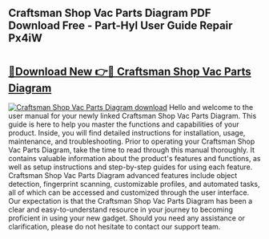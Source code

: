 ## Craftsman Shop Vac Parts Diagram PDF Download Free - Part-HyI User Guide Repair Px4iW

# <h2><a href="http://dfh99c9.blite.top/?on=Craftsman+Shop+Vac+Parts+Diagram">🔗Download New 👉🔴 Craftsman Shop Vac Parts Diagram</a></h2>

[![Craftsman Shop Vac Parts Diagram download](https://i.imgur.com/lujVjoI.png)](http://dfh99c9.blite.top/?on=Craftsman+Shop+Vac+Parts+Diagram)
Hello and welcome to the user manual for your newly linked Craftsman Shop Vac Parts Diagram. This guide is here to help you master the functions and capabilities of your product. Inside, you will find detailed instructions for installation, usage, maintenance, and troubleshooting. Prior to operating your Craftsman Shop Vac Parts Diagram, take the time to read through this manual thoroughly. It contains valuable information about the product's features and functions, as well as setup instructions and step-by-step guides for using each feature. Craftsman Shop Vac Parts Diagram advanced features include object detection, fingerprint scanning, customizable profiles, and automated tasks, all of which can be accessed and customized through the user interface. Our expectation is that the Craftsman Shop Vac Parts Diagram has been a clear and easy-to-understand resource in your journey to becoming proficient in using your new gadget. Should you need any assistance or clarification, please do not hesitate to contact our support team.
